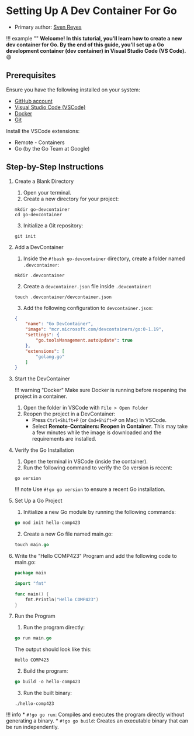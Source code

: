 # Setting Up A Dev Container For Go

* Primary author: [Sven Reyes](https://github.com/svenreyes)

!!! example ""
    **Welcome! In this tutorial, you'll learn how to create a new dev container for Go. By the end of this guide, you'll set up a Go development container (dev container) in Visual Studio Code (VS Code).** :smile:

## Prerequisites

Ensure you have the following installed on your system:

* [GitHub account](https://github.com/)
* [Visual Studio Code (VSCode)](https://code.visualstudio.com/)
* [Docker](https://www.docker.com/)
* [Git](https://git-scm.com/)

Install the VSCode extensions:

* Remote - Containers
* Go (by the Go Team at Google)

## Step-by-Step Instructions
1. Create a Blank Directory
    1. Open your terminal.
    2. Create a new directory for your project:
    ```shell
    mkdir go-devcontainer
    cd go-devcontainer
    ```
    3. Initialize a Git repository:
    ```shell
    git init
    ```
2. Add a DevContainer
    1. Inside the `#!bash go-devcontainer` directory, create a folder named `.devcontainer`:
    ```shell
    mkdir .devcontainer
    ```
    2. Create a `devcontainer.json` file inside `.devcontainer`:
    ```shell
    touch .devcontainer/devcontainer.json
    ```
    3. Add the following configuration to `devcontainer.json`:
    ```json
    {
        "name": "Go DevContainer",
        "image": "mcr.microsoft.com/devcontainers/go:0-1.19",
        "settings": {
            "go.toolsManagement.autoUpdate": true
        },
        "extensions": [
            "golang.go"
        ]
    }
    ```
3. Start the DevContainer

    !!! warning "Docker"
        Make sure Docker is running before reopening the project in a container.
    1. Open the folder in VSCode with `File > Open Folder`
    2. Reopen the project in a DevContainer:
        * Press `Ctrl+Shift+P` (or `Cmd+Shift+P` on Mac) in VSCode.
        * Select **Remote-Containers: Reopen in Container**. This may take a few minutes while the image is downloaded and the requirements are installed.

4. Verify the Go Installation
    1. Open the terminal in VSCode (inside the container).
    2. Run the following command to verify the Go version is recent:
    ```
    go version
    ```
    !!! note
        Use `#!go go version` to ensure a recent Go installation.
5. Set Up a Go Project
    1. Initialize a new Go module by running the following commands:
    ```go
    go mod init hello-comp423
    ```
    2. Create a new Go file named main.go:
    ```go
    touch main.go
    ```
6. Write the "Hello COMP423" Program and add the following code to main.go:
    ```go
    package main

    import "fmt"

    func main() {
        fmt.Println("Hello COMP423")
    }

    ```
7. Run the Program
    1. Run the program directly:
    ```go
    go run main.go
    ```
    The output should look like this:
    ```
    Hello COMP423
    ```
    2. Build the program:
    ```go
    go build -o hello-comp423
    ```
    3. Run the built binary:
    ```
    ./hello-comp423
    ```
!!! info
    * `#!go go run`: Compiles and executes the program directly without generating a binary.
    * `#!go go build`: Creates an executable binary that can be run independently.




